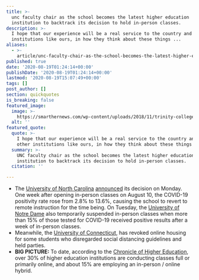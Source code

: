 ```yaml
---
title: >-
  unc faculty chair as the school becomes the latest higher education
  institution to backtrack its decision to hold in-person classes.
description: >-
  I hope that our experience will be a real service to the country and to other
  institutions like ours, in how they think about these things ...
aliases:
  - >-
    article/unc-faculty-chair-as-the-school-becomes-the-latest-higher-education-institution-to-backtrack-its-decision-to-hold-in-person-classes/
published: true
date: '2020-08-19T01:24:14+00:00'
publishDate: '2020-08-19T01:24:14+00:00'
lastmod: '2020-08-19T15:07:49+00:00'
tags: []
post_author: []
section: quickquotes
is_breaking: false
featured_image:
  image: >-
    https://smarthernews.com/wp-content/uploads/2018/11/trinity-college-405783_640.jpg
  alt: ''
featured_quote:
  quote: >-
    I hope that our experience will be a real service to the country and to
    other institutions like ours, in how they think about these things ...
  summary: >-
    UNC faculty chair as the school becomes the latest higher education
    institution to backtrack its decision to hold in-person classes.
  citation: ''

---
```

*   The [University of North Carolina](\"https://carolinatogether.unc.edu/\") [announced](\"https://www.npr.org/sections/coronavirus-live-updates/2020/08/18/903682476/unc-experience-should-be-a-lesson-to-other-universities-says-faculty-chair?\") its decision on Monday. One week after opening in-person classes on August 10, the COVID-19 positivity rate rose from 2.8% to 13.6%, causing the school to revert to remote instruction for the time being. On Tuesday, the [University of Notre Dame](\"https://news.nd.edu/news/notre-dame-enacts-two-weeks-of-remote-instruction/\") also temporarily suspended in-person classes when more than 15% of those tested for COVID-19 received positive results after a week of in-person classes.
*   Meanwhile, the [University of Connecticut](\"https://www.courant.com/coronavirus/hc-news-coronavirus-uconn-quarantine-positive-tests-20200818-kjvaf6xmvngp5jatyxsbdl5gwa-story.html\"), has revoked online housing for some students who disregarded social distancing guidelines and held parties.
*   **BIG PICTURE:** To date, according to the [Chronicle of Higher Education](\"https://www.chronicle.com/article/heres-a-list-of-colleges-plans-for-reopening-in-the-fall/\"), over 30% of higher education institutions are conducting classes full or primarily online, and about 15% are employing an in-person / online hybrid.